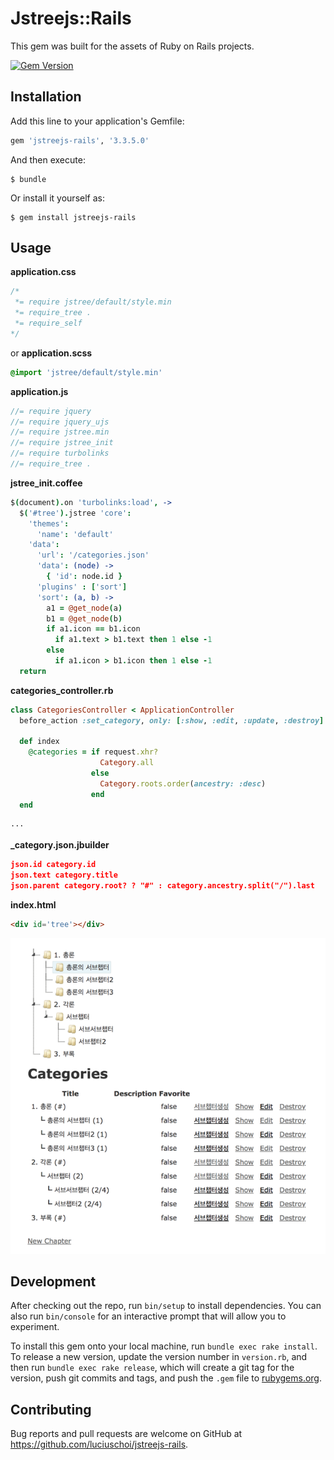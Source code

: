 # Jstreejs::Rails

This gem was built for the assets of Ruby on Rails projects.

[![Gem Version](https://badge.fury.io/rb/jstreejs-rails.svg)](https://badge.fury.io/rb/jstreejs-rails)

## Installation

Add this line to your application's Gemfile:

```ruby
gem 'jstreejs-rails', '3.3.5.0'
```

And then execute:

    $ bundle

Or install it yourself as:

    $ gem install jstreejs-rails

## Usage

**application.css**

```css
/*
 *= require jstree/default/style.min
 *= require_tree .
 *= require_self
*/
```
or **application.scss**

```scss
@import 'jstree/default/style.min'
```

**application.js**

```js
//= require jquery
//= require jquery_ujs
//= require jstree.min
//= require jstree_init
//= require turbolinks
//= require_tree .
```

**jstree_init.coffee**

```coffeescript
$(document).on 'turbolinks:load', ->
  $('#tree').jstree 'core':
    'themes':
      'name': 'default'
    'data':
      'url': '/categories.json'
      'data': (node) ->
        { 'id': node.id }
      'plugins' : ['sort']
      'sort': (a, b) ->
        a1 = @get_node(a)
        b1 = @get_node(b)
        if a1.icon == b1.icon
          if a1.text > b1.text then 1 else -1
        else
          if a1.icon > b1.icon then 1 else -1
  return
```  

**categories_controller.rb**

```rb
class CategoriesController < ApplicationController
  before_action :set_category, only: [:show, :edit, :update, :destroy]

  def index
    @categories = if request.xhr?
                    Category.all
                  else
                    Category.roots.order(ancestry: :desc)
                  end
  end

···  
```

**_category.json.jbuilder** 

```json
json.id category.id
json.text category.title
json.parent category.root? ? "#" : category.ancestry.split("/").last
```

**index.html**

```html
<div id='tree'></div>
```

![](vendor/assets/images/screen_capture.png)

## Development

After checking out the repo, run `bin/setup` to install dependencies. You can also run `bin/console` for an interactive prompt that will allow you to experiment.

To install this gem onto your local machine, run `bundle exec rake install`. To release a new version, update the version number in `version.rb`, and then run `bundle exec rake release`, which will create a git tag for the version, push git commits and tags, and push the `.gem` file to [rubygems.org](https://rubygems.org).

## Contributing

Bug reports and pull requests are welcome on GitHub at https://github.com/luciuschoi/jstreejs-rails.

